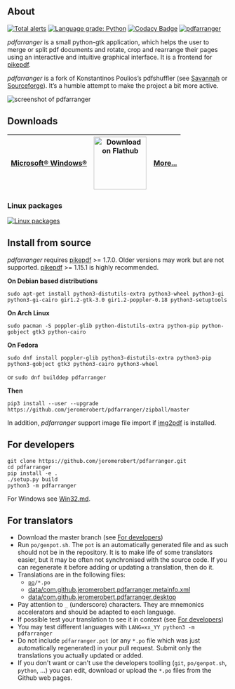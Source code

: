 ## About

[![Total alerts](https://img.shields.io/lgtm/alerts/g/jeromerobert/pdfarranger.svg?logo=lgtm&logoWidth=18)](https://lgtm.com/projects/g/jeromerobert/pdfarranger/alerts/)
[![Language grade: Python](https://img.shields.io/lgtm/grade/python/g/jeromerobert/pdfarranger.svg?logo=lgtm&logoWidth=18)](https://lgtm.com/projects/g/jeromerobert/pdfarranger/context:python)
[![Codacy Badge](https://api.codacy.com/project/badge/Grade/f30fcd52c2fe4d438542275876221ecd)](https://app.codacy.com/app/jeromerobert/pdfarranger?utm_source=github.com&utm_medium=referral&utm_content=jeromerobert/pdfarranger&utm_campaign=Badge_Grade_Settings)
[![pdfarranger](https://github.com/jeromerobert/pdfarranger/workflows/pdfarranger/badge.svg)](https://github.com/jeromerobert/pdfarranger/actions?query=workflow%3Apdfarranger+branch%3Amaster)

*pdfarranger* is a small python-gtk application, which helps the user to merge
or split pdf documents and rotate, crop and rearrange their pages using an
interactive and intuitive graphical interface. It is a frontend for
[pikepdf](https://github.com/pikepdf/pikepdf).

*pdfarranger* is a fork of Konstantinos Poulios’s pdfshuffler
(see [Savannah](https://savannah.nongnu.org/projects/pdfshuffler) or
[Sourceforge](http://sourceforge.net/projects/pdfshuffler)).
It’s a humble attempt to make the project a bit more active.

![screenshot of pdfarranger](https://github.com/jeromerobert/pdfarranger/raw/master/data/screenshot.png)

## Downloads

|[Microsoft® Windows®](https://github.com/jeromerobert/pdfarranger/releases) | <a href='https://flathub.org/apps/details/com.github.jeromerobert.pdfarranger'><img width='120' alt='Download on Flathub' src='https://flathub.org/assets/badges/flathub-badge-en.svg'/></a> |[More...](https://github.com/jeromerobert/pdfarranger/wiki/Binary-packages) |
|-|-|-|

### Linux packages

[![Linux packages](https://repology.org/badge/vertical-allrepos/pdfarranger.svg?columns=4)](https://repology.org/project/pdfarranger/versions)

## Install from source

*pdfarranger* requires [pikepdf](https://github.com/pikepdf/pikepdf) >= 1.7.0. Older versions may work
but are not supported. [pikepdf](https://github.com/pikepdf/pikepdf) >= 1.15.1 is highly recommended.

**On Debian based distributions**

```
sudo apt-get install python3-distutils-extra python3-wheel python3-gi python3-gi-cairo gir1.2-gtk-3.0 gir1.2-poppler-0.18 python3-setuptools
```

**On Arch Linux**

```
sudo pacman -S poppler-glib python-distutils-extra python-pip python-gobject gtk3 python-cairo
```

**On Fedora**

```
sudo dnf install poppler-glib python3-distutils-extra python3-pip python3-gobject gtk3 python3-cairo python3-wheel
```
or `sudo dnf builddep pdfarranger`

**Then**

```
pip3 install --user --upgrade https://github.com/jeromerobert/pdfarranger/zipball/master
```

In addition, *pdfarranger* support image file import if [img2pdf](https://gitlab.mister-muffin.de/josch/img2pdf) is installed.

## For developers

```
git clone https://github.com/jeromerobert/pdfarranger.git
cd pdfarranger
pip install -e .
./setup.py build
python3 -m pdfarranger
```

For Windows see [Win32.md](Win32.md).


## For translators

* Download the master branch (see [For developers](#for-developers))
* Run `po/genpot.sh`. The `pot` is an automatically generated file and as such
  should not be in the repository. It is to make life of some translators
  easier, but it may be often not synchronised with the source code. If you can
  regenerate it before adding or updating a translation, then do it.
* Translations are in the following files:
    * [`po`](po)`/*.po`
    * [data/com.github.jeromerobert.pdfarranger.metainfo.xml](data/com.github.jeromerobert.pdfarranger.metainfo.xml)
    * [data/com.github.jeromerobert.pdfarranger.desktop](data/com.github.jeromerobert.pdfarranger.desktop)
* Pay attention to `_` (underscore) characters. They are mnemonics accelerators
  and should be adapted to each language.
* If possible test your translation to see it in context (see [For developers](#for-developers))
* You may test different languages with `LANG=xx_YY python3 -m pdfarranger`
* Do not include `pdfarranger.pot` (or any `*.po` file which was just
  automatically regenerated) in your pull request. Submit only the translations
  you actually updated or added.
* If you don't want or can't use the developers toolling (`git`,
  `po/genpot.sh`, `python`, ...) you can edit, download or upload the `*.po`
  files from the Github web pages.
